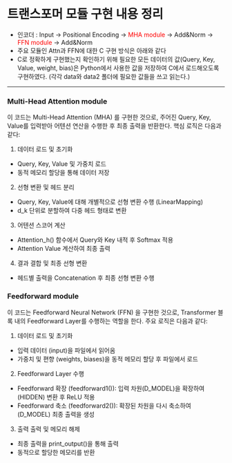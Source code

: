 # 트랜스포머 모듈 구현 내용 정리
* 인코더 : Input  → Positional Encoding  → <span style="color:red"> MHA module </span>  → Add&Norm  →  <span style="color:red"> FFN module </span> → Add&Norm
* 주요 모듈인 Attn과 FFN에 대한 C 구현 방식은 아래와 같다
* C로 정확하게 구현했는지 확인하기 위해 필요한 모든 데이터의 값(Query, Key, Value, weight, bias)은 Python에서 사용한 값을 저장하여 C에서 로드해오도록 구현하였다. (각각 data와 data2 폴더에 필요한 값들을 쓰고 읽는다.)
---
### Multi-Head Attention module
이 코드는 Multi-Head Attention (MHA) 를 구현한 것으로, 주어진 Query, Key, Value를 입력받아 어텐션 연산을 수행한 후 최종 출력을 반환한다. 핵심 로직은 다음과 같다:

1. 데이터 로드 및 초기화
* Query, Key, Value 및 가중치 로드
* 동적 메모리 할당을 통해 데이터 저장
   
2. 선형 변환 및 헤드 분리
* Query, Key, Value에 대해 개별적으로 선형 변환 수행 (LinearMapping)
* d_k 단위로 분할하여 다중 헤드 형태로 변환

3. 어텐션 스코어 계산
* Attention_h() 함수에서 Query와 Key 내적 후 Softmax 적용
* Attention Value 계산하여 최종 출력

4. 결과 결합 및 최종 선형 변환
* 헤드별 출력을 Concatenation 후 최종 선형 변환 수행

### Feedforward module
이 코드는 Feedforward Neural Network (FFN) 을 구현한 것으로, Transformer 블록 내의 Feedforward Layer를 수행하는 역할을 한다. 주요 로직은 다음과 같다:

1. 데이터 로드 및 초기화
* 입력 데이터 (input)을 파일에서 읽어옴
* 가중치 및 편향 (weights, biases)을 동적 메모리 할당 후 파일에서 로드

2. Feedforward Layer 수행
* Feedforward 확장 (feedforward1()): 입력 차원(D_MODEL)을 확장하여 (HIDDEN) 변환 후 ReLU 적용
* Feedforward 축소 (feedforward2()): 확장된 차원을 다시 축소하여 (D_MODEL) 최종 출력을 생성

3. 출력 출력 및 메모리 해제
* 최종 출력을 print_output()을 통해 출력
* 동적으로 할당한 메모리를 반환


